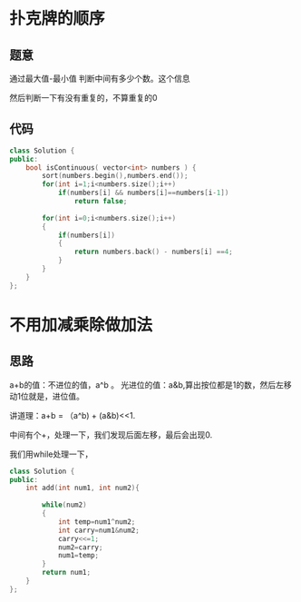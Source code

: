 # 扑克牌的顺序

## 题意

通过最大值-最小值 判断中间有多少个数。这个信息

然后判断一下有没有重复的，不算重复的0

## 代码

```cpp
class Solution {
public:
    bool isContinuous( vector<int> numbers ) {
        sort(numbers.begin(),numbers.end());
        for(int i=1;i<numbers.size();i++)
            if(numbers[i] && numbers[i]==numbers[i-1])
                return false;
        
        for(int i=0;i<numbers.size();i++)
        {
            if(numbers[i])
            {
                return numbers.back() - numbers[i] ==4;
            }
        }
    }
};
```



# 不用加减乘除做加法

## 思路

a+b的值：不进位的值，a^b 。 光进位的值：a&b,算出按位都是1的数，然后左移动1位就是，进位值。

讲道理：a+b = （a^b) + (a&b)<<1.

中间有个+，处理一下，我们发现后面左移，最后会出现0.

我们用while处理一下，

```cpp
class Solution {
public:
    int add(int num1, int num2){
        
        while(num2)
        {
            int temp=num1^num2;
            int carry=num1&num2;
            carry<<=1;
            num2=carry;
            num1=temp;
        }
        return num1;
    }
};
```

